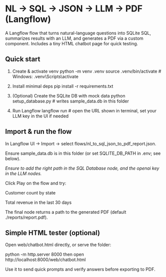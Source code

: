 # NL → SQL → JSON → LLM → PDF (Langflow)

A Langflow flow that turns natural-language questions into SQLite SQL, summarizes results with an LLM, and generates a PDF via a custom component. Includes a tiny HTML chatbot page for quick testing.

## Quick start
1) Create & activate venv
python -m venv .venv
source .venv/bin/activate   # Windows: .venv\Scripts\activate

2) Install minimal deps
pip install -r requirements.txt

3) (Optional) Create the SQLite DB with mock data
python setup_database.py    # writes sample_data.db in this folder

4) Run Langflow
langflow run  # open the URL shown in terminal, set your LLM key in the UI if needed


## Import & run the flow

In Langflow UI → Import → select flows/nl_to_sql_json_to_pdf_report.json.

Ensure sample_data.db is in this folder (or set SQLITE_DB_PATH in .env; see below).

*Ensure to add the right path in the SQL Database node, and the openai key in the LLM nodes.*

Click Play on the flow and try:

Customer count by state

Total revenue in the last 30 days

The final node returns a path to the generated PDF (default ./reports/report.pdf).

## Simple HTML tester (optional)

Open web/chatbot.html directly, or serve the folder:

python -m http.server 8000
then open http://localhost:8000/web/chatbot.html


Use it to send quick prompts and verify answers before exporting to PDF.